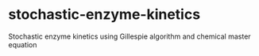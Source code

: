 # stochastic-enzyme-kinetics
Stochastic enzyme kinetics using Gillespie algorithm and chemical master equation
